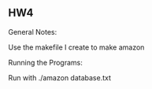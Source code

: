 ## HW4

General Notes:

Use the makefile I create to make amazon


Running the Programs:

Run with  ./amazon database.txt 

